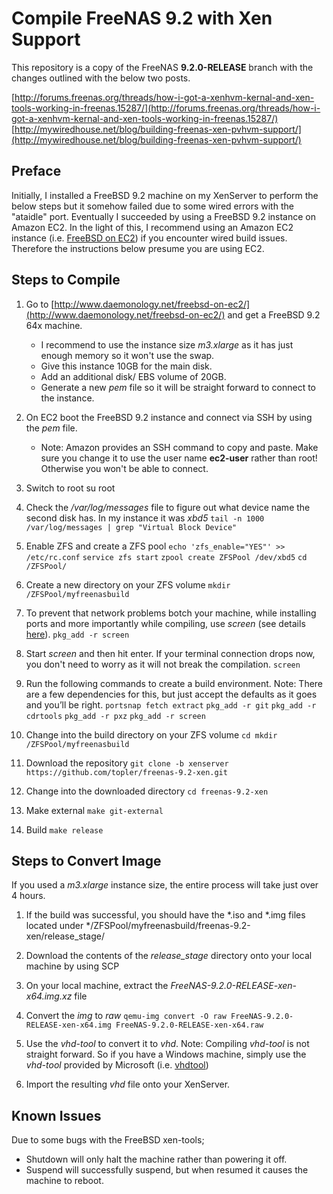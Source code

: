 Compile FreeNAS 9.2 with Xen Support
====================================

This repository is a copy of the FreeNAS **9.2.0-RELEASE** branch with the changes outlined with the below two posts.

[http://forums.freenas.org/threads/how-i-got-a-xenhvm-kernal-and-xen-tools-working-in-freenas.15287/](http://forums.freenas.org/threads/how-i-got-a-xenhvm-kernal-and-xen-tools-working-in-freenas.15287/)
[http://mywiredhouse.net/blog/building-freenas-xen-pvhvm-support/](http://mywiredhouse.net/blog/building-freenas-xen-pvhvm-support/)

## Preface

Initially, I installed a FreeBSD 9.2 machine on my XenServer to perform the below steps but it somehow failed due to some wired errors with the "ataidle" port. Eventually I succeeded by using a FreeBSD 9.2 instance on Amazon EC2. In the light of this, I recommend using an Amazon EC2 instance (i.e. [FreeBSD on EC2](http://www.daemonology.net/freebsd-on-ec2/)) if you encounter wired build issues. Therefore the instructions below presume you are using EC2.

## Steps to Compile

1. Go to [http://www.daemonology.net/freebsd-on-ec2/](http://www.daemonology.net/freebsd-on-ec2/) and get a FreeBSD 9.2 64x machine.
   * I recommend to use the instance size *m3.xlarge* as it has just enough memory so it won't use the swap.
   * Give this instance 10GB for the main disk.
   * Add an additional disk/ EBS volume of 20GB.
   * Generate a new *pem* file so it will be straight forward to connect to the instance.

2. On EC2 boot the FreeBSD 9.2 instance and connect via SSH by using the *pem* file.
   * Note: Amazon provides an SSH command to copy and paste. Make sure you change it to use the user name **ec2-user** rather than root! Otherwise you won't be able to connect.

3. Switch to root
    su root

4. Check the */var/log/messages* file to figure out what device name the second disk has. In my instance it was *xbd5*
   ```tail -n 1000 /var/log/messages | grep "Virtual Block Device"```

5. Enable ZFS and create a ZFS pool
   ```echo 'zfs_enable="YES"' >> /etc/rc.conf```
   ```service zfs start```
   ```zpool create ZFSPool /dev/xbd5```
   ```cd /ZFSPool/```

6. Create a new directory on your ZFS volume
   ```mkdir /ZFSPool/myfreenasbuild```

7. To prevent that network problems botch your machine, while installing ports and more importantly while compiling, use *screen* (see details [here](https://forums.freebsd.org/viewtopic.php?&t=3599)).
   ```pkg_add -r screen```

8. Start *screen* and then hit enter. If your terminal connection drops now, you don't need to worry as it will not break the compilation.
   ```screen```

9. Run the following commands to create a build environment. Note: There are a few dependencies for this, but just accept the defaults as it goes and you’ll be right.
   ```portsnap fetch extract```
   ```pkg_add -r git```
   ```pkg_add -r cdrtools```
   ```pkg_add -r pxz```
   ```pkg_add -r screen```
   
10. Change into the build directory on your ZFS volume
   ```cd mkdir /ZFSPool/myfreenasbuild```

11. Download the repository
   ```git clone -b xenserver https://github.com/topler/freenas-9.2-xen.git```

12. Change into the downloaded directory
   ```cd freenas-9.2-xen```

13. Make external
   ```make git-external```

14. Build
   ```make release```

## Steps to Convert Image

If you used a *m3.xlarge* instance size, the entire process will take just over 4 hours.

1. If the build was successful, you should have the *.iso and *.img files located under */ZFSPool/myfreenasbuild/freenas-9.2-xen/release_stage/

2. Download the contents of the *release_stage* directory onto your local machine by using SCP

3. On your local machine, extract the *FreeNAS-9.2.0-RELEASE-xen-x64.img.xz* file

4. Convert the *img* to *raw*
   ```qemu-img convert -O raw FreeNAS-9.2.0-RELEASE-xen-x64.img FreeNAS-9.2.0-RELEASE-xen-x64.raw```

5. Use the *vhd-tool* to convert it to *vhd*. Note: Compiling *vhd-tool* is not straight forward. So if you have a Windows machine, simply use the *vhd-tool* provided by Microsoft (i.e. [vhdtool](http://archive.msdn.microsoft.com/vhdtool))

6. Import the resulting *vhd* file onto your XenServer.

## Known Issues

Due to some bugs with the FreeBSD xen-tools;
* Shutdown will only halt the machine rather than powering it off.
* Suspend will successfully suspend, but when resumed it causes the machine to reboot.
